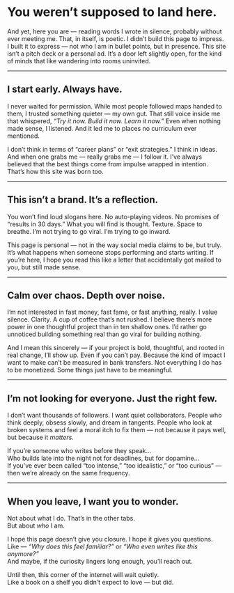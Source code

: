 # You weren’t supposed to land here.

And yet, here you are — reading words I wrote in silence, probably without ever meeting me. That, in itself, is poetic. I didn’t build this page to impress. I built it to express — not who I am in bullet points, but in presence. This site isn’t a pitch deck or a personal ad. It’s a door left slightly open, for the kind of minds that like wandering into rooms uninvited.

---

## I start early. Always have.

I never waited for permission. While most people followed maps handed to them, I trusted something quieter — my own gut. That still voice inside me that whispered, *“Try it now. Build it now. Learn it now.”* Even when nothing made sense, I listened. And it led me to places no curriculum ever mentioned.

I don’t think in terms of “career plans” or “exit strategies.” I think in ideas. And when one grabs me — really grabs me — I follow it. I’ve always believed that the best things come from impulse wrapped in intention. That’s how this site was born too.

---

## This isn’t a brand. It’s a reflection.

You won’t find loud slogans here. No auto-playing videos. No promises of “results in 30 days.” What you will find is thought. Texture. Space to breathe. I’m not trying to go viral. I’m trying to go inward.

This page is personal — not in the way social media claims to be, but truly. It’s what happens when someone stops performing and starts writing. If you’re here, I hope you read this like a letter that accidentally got mailed to you, but still made sense.

---

## Calm over chaos. Depth over noise.

I’m not interested in fast money, fast fame, or fast anything, really. I value silence. Clarity. A cup of coffee that’s not rushed. I believe there’s more power in one thoughtful project than in ten shallow ones. I’d rather go unnoticed building something real than go viral for building nothing.

And I mean this sincerely — if your project is bold, thoughtful, and rooted in real change, I’ll show up. Even if you can’t pay. Because the kind of impact I want to make can’t be measured in bank transfers. Not everything I do has to be monetized. Some things just have to be meaningful.

---

## I’m not looking for everyone. Just the right few.

I don’t want thousands of followers. I want quiet collaborators. People who think deeply, obsess slowly, and dream in tangents. People who look at broken systems and feel a moral itch to fix them — not because it pays well, but because it *matters.*

If you’re someone who writes before they speak…  
Who builds late into the night not for deadlines, but for dopamine…  
If you’ve ever been called “too intense,” “too idealistic,” or “too curious” — then we’re already on the same frequency.

---

## When you leave, I want you to wonder.

Not about what I do. That’s in the other tabs.  
But about *who* I am.  

I hope this page doesn’t give you closure. I hope it gives you questions.  
Like — *“Why does this feel familiar?”* or *“Who even writes like this anymore?”*  
And maybe, if the curiosity lingers long enough, you’ll reach out.  

Until then, this corner of the internet will wait quietly.  
Like a book on a shelf you didn’t expect to love — but did.
